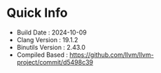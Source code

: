 # Quick Info
* Build Date : 2024-10-09
* Clang Version : 19.1.2
* Binutils Version : 2.43.0
* Compiled Based : https://github.com/llvm/llvm-project/commit/d5498c39
